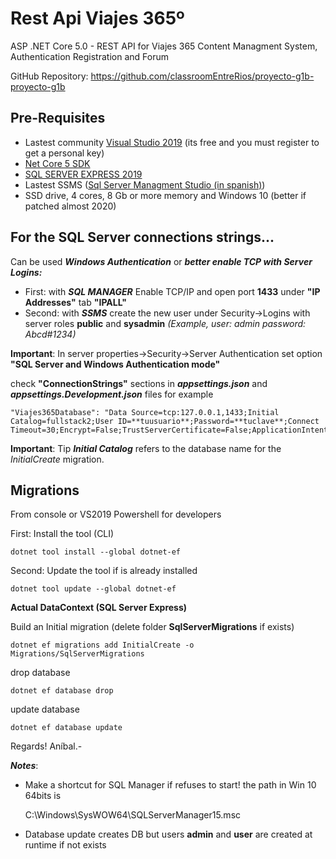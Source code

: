 
# Rest Api Viajes 365º 

ASP .NET Core 5.0 - REST API for Viajes 365 Content Managment System, Authentication Registration and Forum

GitHub Repository: https://github.com/classroomEntreRios/proyecto-g1b-proyecto-g1b

## Pre-Requisites

  - Lastest community [Visual Studio 2019](https://visualstudio.microsoft.com/es/vs/community/) (its free and you must register to get a personal key)
  - [Net Core 5 SDK](https://dotnet.microsoft.com/download/dotnet/thank-you/sdk-5.0.200-windows-x64-installer) 
  - [SQL SERVER EXPRESS 2019](https://www.microsoft.com/es-ar/download/details.aspx?id=101064)
  - Lastest SSMS ([Sql Server Managment Studio (in spanish)](https://go.microsoft.com/fwlink/?linkid=2151644&clcid=0x40a))
  - SSD drive, 4 cores, 8 Gb or more memory and Windows 10 (better if patched almost 2020)

## For the SQL Server connections strings...
Can be used ***Windows Authentication*** or ***better enable TCP with Server Logins:***  
 - First: with ***SQL MANAGER*** Enable TCP/IP and open port **1433** under **"IP Addresses"** tab **"IPALL"** 
- Second:  with ***SSMS*** create the new user under Security->Logins  with server roles **public** and **sysadmin** *(Example, user: admin password: Abcd#1234)*

**Important**: In server properties->Security->Server Authentication set option **"SQL Server and Windows Authentication mode"**

check **"ConnectionStrings"** sections in ***appsettings.json*** and ***appsettings.Development.json***
files for example 

    "Viajes365Database": "Data Source=tcp:127.0.0.1,1433;Initial Catalog=fullstack2;User ID=**tuusuario**;Password=**tuclave**;Connect Timeout=30;Encrypt=False;TrustServerCertificate=False;ApplicationIntent=ReadWrite;MultiSubnetFailover=False"

**Important**: Tip ***Initial Catalog*** refers to the database name for the *InitialCreate* migration.
   
## Migrations
From console or VS2019 Powershell for developers

First: Install the tool (CLI) 

    dotnet tool install --global dotnet-ef

Second: Update the tool if is already installed

    dotnet tool update --global dotnet-ef

**Actual DataContext (SQL Server Express)**

Build an Initial migration (delete folder **SqlServerMigrations** if exists)

    dotnet ef migrations add InitialCreate -o Migrations/SqlServerMigrations

drop database 

    dotnet ef database drop

update database 

    dotnet ef database update

Regards!
Aníbal.-

***Notes***: 
- Make a shortcut for SQL Manager if refuses to start! the path in Win 10 64bits is

     C:\Windows\SysWOW64\SQLServerManager15.msc

- Database update creates DB but users **admin** and **user** are created at runtime if not exists
